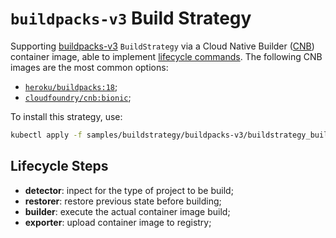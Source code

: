 # `buildpacks-v3` Build Strategy

Supporting [buildpacks-v3][buildpacks] `BuildStrategy` via a Cloud Native Builder ([CNB][cnb])
container image, able to implement [lifecycle commands][lifecycle]. The following CNB images are the
most common options:

* [`heroku/buildpacks:18`][hubheroku];
* [`cloudfoundry/cnb:bionic`][hubcloudfoundry];

To install this strategy, use:

```sh
kubectl apply -f samples/buildstrategy/buildpacks-v3/buildstrategy_buildpacks-v3_cr.yaml
```

## Lifecycle Steps

* **detector**: inpect for the type of project to be build;
* **restorer**: restore previous state before building;
* **builder**: execute the actual container image build;
* **exporter**: upload container image to registry;


[buildpacks]: https://buildpacks.io/
[cnb]: https://buildpacks.io/docs/concepts/components/builder/
[lifecycle]: https://buildpacks.io/docs/concepts/components/lifecycle/
[hubheroku]: https://hub.docker.com/r/heroku/buildpacks/
[hubcloudfoundry]: https://hub.docker.com/r/cloudfoundry/cnb